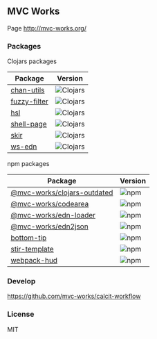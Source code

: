 ## MVC Works

Page http://mvc-works.org/

### Packages

Clojars packages

| Package                                                   | Version                                                                                   |
| --------------------------------------------------------- | ----------------------------------------------------------------------------------------- |
| [chan-utils](https://github.com/mvc-works/chan-utils)     | ![Clojars](https://img.shields.io/clojars/v/mvc-works/chan-utils.svg?style=flat-square)   |
| [fuzzy-filter](https://github.com/mvc-works/fuzzy-filter) | ![Clojars](https://img.shields.io/clojars/v/mvc-works/fuzzy-filter.svg?style=flat-square) |
| [hsl](https://github.com/mvc-works/hsl)                   | ![Clojars](https://img.shields.io/clojars/v/mvc-works/hsl.svg?style=flat-square)          |
| [shell-page](https://github.com/mvc-works/shell-page)     | ![Clojars](https://img.shields.io/clojars/v/mvc-works/shell-page.svg?style=flat-square)   |
| [skir](https://github.com/mvc-works/skir)                 | ![Clojars](https://img.shields.io/clojars/v/mvc-works/skir.svg?style=flat-square)         |
| [ws-edn](https://github.com/mvc-works/ws-edn)             | ![Clojars](https://img.shields.io/clojars/v/mvc-works/ws-edn.svg?style=flat-square)       |

npm packages

| Package                                                                      | Version                                                                                |
| ---------------------------------------------------------------------------- | -------------------------------------------------------------------------------------- |
| [@mvc-works/clojars-outdated](https://github.com/mvc-works/clojars-outdated) | ![npm](https://img.shields.io/npm/v/@mvc-works/clojars-outdated.svg?style=flat-square) |
| [@mvc-works/codearea](https://github.com/mvc-works/codearea)                 | ![npm](https://img.shields.io/npm/v/@mvc-works/codearea.svg?style=flat-square)         |
| [@mvc-works/edn-loader](https://github.com/mvc-works/edn-loader)             | ![npm](https://img.shields.io/npm/v/@mvc-works/edn-loader.svg?style=flat-square)       |
| [@mvc-works/edn2json](https://github.com/mvc-works/edn2json)                 | ![npm](https://img.shields.io/npm/v/@mvc-works/edn2json.svg?style=flat-square)         |
| [bottom-tip](https://github.com/mvc-works/bottom-tip)                        | ![npm](https://img.shields.io/npm/v/bottom-tip.svg?style=flat-square)                  |
| [stir-template](https://github.com/mvc-works/stir-template)                  | ![npm](https://img.shields.io/npm/v/stir-template.svg?style=flat-square)               |
| [webpack-hud](https://github.com/mvc-works/webpack-hud)                      | ![npm](https://img.shields.io/npm/v/webpack-hud.svg?style=flat-square)                 |

### Develop

https://github.com/mvc-works/calcit-workflow

### License

MIT
